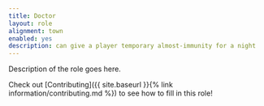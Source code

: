```yaml
---
title: Doctor
layout: role
alignment: town
enabled: yes
description: can give a player temporary almost-immunity for a night
---
```


Description of the role goes here.

Check out [Contributing]({{ site.baseurl }}{% link information/contributing.md %}) to see how to fill in this role!
